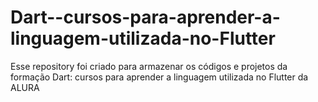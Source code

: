 # Dart--cursos-para-aprender-a-linguagem-utilizada-no-Flutter
Esse repository foi criado para armazenar os códigos e projetos da formação Dart: cursos para aprender a linguagem utilizada no Flutter da ALURA
